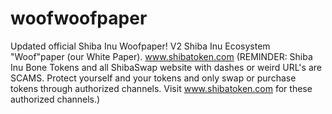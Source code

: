 # woofwoofpaper

Updated official Shiba Inu Woofpaper!
V2 Shiba Inu Ecosystem "Woof"paper (our White Paper). www.shibatoken.com (REMINDER: Shiba Inu Bone Tokens and all ShibaSwap  website with dashes or weird URL's are SCAMS. Protect yourself and your tokens and only swap or purchase tokens through authorized channels. Visit www.shibatoken.com for these authorized channels.)
